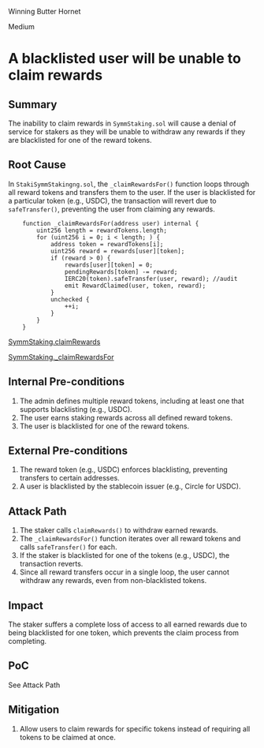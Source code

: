 Winning Butter Hornet

Medium

# A blacklisted user will be unable to claim rewards

## Summary
The inability to claim rewards in `SymmStaking.sol` will cause a denial of service for stakers as they will be unable to withdraw any rewards if they are blacklisted for one of the reward tokens.

## Root Cause
In `StakiSymmStakingng.sol`, the `_claimRewardsFor()` function loops through all reward tokens and transfers them to the user. If the user is blacklisted for a particular token (e.g., USDC), the transaction will revert due to `safeTransfer()`, preventing the user from claiming any rewards.

```solidity
	function _claimRewardsFor(address user) internal {
		uint256 length = rewardTokens.length;
		for (uint256 i = 0; i < length; ) {
			address token = rewardTokens[i];
			uint256 reward = rewards[user][token];
			if (reward > 0) {
				rewards[user][token] = 0;
				pendingRewards[token] -= reward;
				IERC20(token).safeTransfer(user, reward); //audit
				emit RewardClaimed(user, token, reward);
			}
			unchecked {
				++i;
			}
		}
	}
```
[SymmStaking.claimRewards](https://github.com/sherlock-audit/2025-03-symm-io-stacking/blob/d7cf7fc96af1c25b53a7b500a98b411cd018c0d3/token/contracts/staking/SymmStaking.sol#L265-L265)

[SymmStaking._claimRewardsFor](https://github.com/sherlock-audit/2025-03-symm-io-stacking/blob/d7cf7fc96af1c25b53a7b500a98b411cd018c0d3/token/contracts/staking/SymmStaking.sol#L385-L385)


## Internal Pre-conditions
1. The admin defines multiple reward tokens, including at least one that supports blacklisting (e.g., USDC).
2. The user earns staking rewards across all defined reward tokens.
3. The user is blacklisted for one of the reward tokens.

## External Pre-conditions
1. The reward token (e.g., USDC) enforces blacklisting, preventing transfers to certain addresses.
2. A user is blacklisted by the stablecoin issuer (e.g., Circle for USDC).

## Attack Path
1. The staker calls `claimRewards()` to withdraw earned rewards.
2. The `_claimRewardsFor()` function iterates over all reward tokens and calls `safeTransfer()` for each.
3. If the staker is blacklisted for one of the tokens (e.g., USDC), the transaction reverts.
4. Since all reward transfers occur in a single loop, the user cannot withdraw any rewards, even from non-blacklisted tokens.

## Impact
The staker suffers a complete loss of access to all earned rewards due to being blacklisted for one token, which prevents the claim process from completing.

## PoC
See Attack Path

## Mitigation
1. Allow users to claim rewards for specific tokens instead of requiring all tokens to be claimed at once.